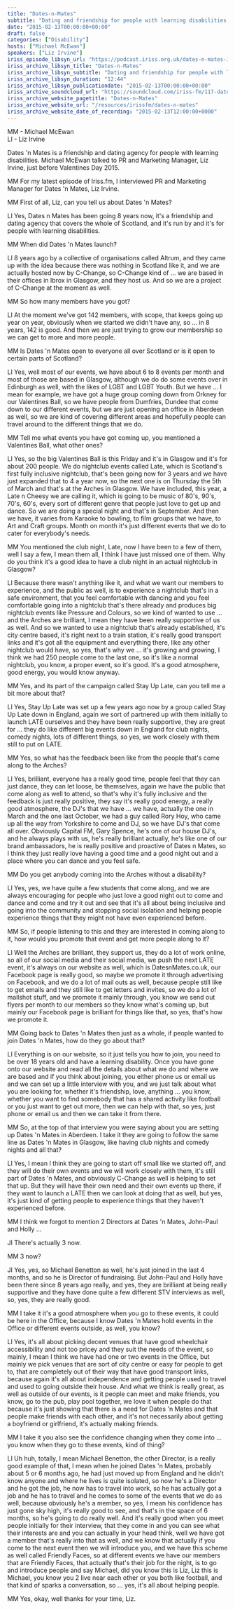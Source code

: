 ```yaml
---
title: "Dates-n-Mates"
subtitle: "Dating and friendship for people with learning disabilities. Dates n Mates is a friendship and dating agency for people with learning disabilities."
date: "2015-02-13T00:00:00+00:00"
draft: false
categories: ["Disability"]
hosts: ["Michael McEwan"]
speakers: ["Liz Irvine"]
iriss_episode_libsyn_url: "https://podcast.iriss.org.uk/dates-n-mates-1"
iriss_archive_libsyn_title: "Dates-n-Mates"
iriss_archive_libsyn_subtitle: "Dating and friendship for people with learning disabilities. Dates n Mates is a friendship and dating agency for people with learning disabilities."
iriss_archive_libsyn_duration: "12:44"
iriss_archive_libsyn_publicationdate: "2015-02-13T00:00:00+00:00"
iriss_archive_soundcloud_url: "https://soundcloud.com/iriss-fm/117-dates-n-mates"
iriss_archive_website_pagetitle: "Dates-n-Mates"
iriss_archive_website_url: "/resources/irissfm/dates-n-mates"
iriss_archive_website_date_of_recording: "2015-02-13T12:00:00+0000"
---
```

MM - Michael McEwan  
LI - Liz Irvine

Dates 'n Mates is a friendship and dating agency for people with learning disabilities. Michael McEwan talked to PR and Marketing Manager, Liz Irvine, just before Valentines Day 2015.

MM For my latest episode of Iriss.fm, I interviewed PR and Marketing Manager for Dates 'n Mates, Liz Irvine.

MM First of all, Liz, can you tell us about Dates 'n Mates?

LI Yes, Dates n Mates has been going 8 years now, it's a friendship and dating agency that covers the whole of Scotland, and it's run by and it's for people with learning disabilities.

MM When did Dates 'n Mates launch?

LI 8 years ago by a collective of organisations called Altrum, and they came up with the idea because there was nothing in Scotland like it, and we are actually hosted now by C-Change, so C-Change kind of ... we are based in their offices in Ibrox in Glasgow, and they host us. And so we are a project of C-Change at the moment as well.

MM So how many members have you got?

LI At the moment we've got 142 members, with scope, that keeps going up year on year, obviously when we started we didn't have any, so ... in 8 years, 142 is good. And then we are just trying to grow our membership so we can get to more and more people.

MM Is Dates 'n Mates open to everyone all over Scotland or is it open to certain parts of Scotland?

LI Yes, well most of our events, we have about 6 to 8 events per month and most of those are based in Glasgow, although we do do some events over in Edinburgh as well, with the likes of LGBT and LGBT Youth. But we have ... I mean for example, we have got a huge group coming down from Orkney for our Valentines Ball, so we have people from Dumfries, Dundee that come down to our different events, but we are just opening an office in Aberdeen as well, so we are kind of covering different areas and hopefully people can travel around to the different things that we do.

MM Tell me what events you have got coming up, you mentioned a Valentines Ball, what other ones?

LI Yes, so the big Valentines Ball is this Friday and it's in Glasgow and it's for about 200 people. We do nightclub events called Late, which is Scotland's first fully inclusive nightclub, that's been going now for 3 years and we have just expanded that to 4 a year now, so the next one is on Thursday the 5th of March and that's at the Arches in Glasgow. We have included, this year, a Late n Cheesy we are calling it, which is going to be music of 80's, 90's, 70's, 60's, every sort of different genre that people just love to get up and dance. So we are doing a special night and that's in September. And then we have, it varies from Karaoke to bowling, to film groups that we have, to Art and Craft groups. Month on month it's just different events that we do to cater for everybody's needs.

MM You mentioned the club night, Late, now I have been to a few of them, well I say a few, I mean them all, I think I have just missed one of them. Why do you think it's a good idea to have a club night in an actual nightclub in Glasgow?

LI Because there wasn't anything like it, and what we want our members to experience, and the public as well, is to experience a nightclub that's in a safe environment, that you feel comfortable with dancing and you feel comfortable going into a nightclub that's there already and produces big nightclub events like Pressure and Colours, so we kind of wanted to use ... and the Arches are brilliant, I mean they have been really supportive of us as well. And so we wanted to use a nightclub that's already established, it's city centre based, it's right next to a train station, it's really good transport links and it's got all the equipment and everything there, like any other nightclub would have, so yes, that's why we ... it's growing and growing, I think we had 250 people come to the last one, so it's like a normal nightclub, you know, a proper event, so it's good. It's a good atmosphere, good energy, you would know anyway.

MM Yes, and its part of the campaign called Stay Up Late, can you tell me a bit more about that?

LI Yes, Stay Up Late was set up a few years ago now by a group called Stay Up Late down in England, again we sort of partnered up with them initially to launch LATE ourselves and they have been really supportive, they are great for ... they do like different big events down in England for club nights, comedy nights, lots of different things, so yes, we work closely with them still to put on LATE.

MM Yes, so what has the feedback been like from the people that's come along to the Arches?

LI Yes, brilliant, everyone has a really good time, people feel that they can just dance, they can let loose, be themselves, again we have the public that come along as well to attend, so that's why it's fully inclusive and the feedback is just really positive, they say it's really good energy, a really good atmosphere, the DJ's that we have ... we have, actually the one in March and the one last October, we had a guy called Rory Hoy, who came up all the way from Yorkshire to come and DJ, so we have DJ's that come all over. Obviously Capital FM, Gary Spence, he's one of our house DJ's, and he always plays with us, he's really brilliant actually, he's like one of our brand ambassadors, he is really positive and proactive of Dates n Mates, so I think they just really love having a good time and a good night out and a place where you can dance and you feel safe.

MM Do you get anybody coming into the Arches without a disability?

LI Yes, yes, we have quite a few students that come along, and we are always encouraging for people who just love a good night out to come and dance and come and try it out and see that it's all about being inclusive and going into the community and stopping social isolation and helping people experience things that they might not have even experienced before.

MM So, if people listening to this and they are interested in coming along to it, how would you promote that event and get more people along to it?

LI Well the Arches are brilliant, they support us, they do a lot of work online, so all of our social media and their social media, we push the next LATE event, it's always on our website as well, which is DatesnMates.co.uk, our Facebook page is really good, so maybe we promote it through advertising on Facebook, and we do a lot of mail outs as well, because people still like to get emails and they still like to get letters and invites, so we do a lot of mailshot stuff, and we promote it mainly through, you know we send out flyers per month to our members so they know what's coming up, but mainly our Facebook page is brilliant for things like that, so yes, that's how we promote it.

MM Going back to Dates 'n Mates then just as a whole, if people wanted to join Dates 'n Mates, how do they go about that?

LI Everything is on our website, so it just tells you how to join, you need to be over 18 years old and have a learning disability. Once you have gone onto our website and read all the details about what we do and where we are based and if you think about joining, you either phone us or email us and we can set up a little interview with you, and we just talk about what you are looking for, whether it's friendship, love, anything ... you know, whether you want to find somebody that has a shared activity like football or you just want to get out more, then we can help with that, so yes, just phone or email us and then we can take it from there.

MM So, at the top of that interview you were saying about you are setting up Dates 'n Mates in Aberdeen. I take it they are going to follow the same line as Dates 'n Mates in Glasgow, like having club nights and comedy nights and all that?

LI Yes, I mean I think they are going to start off small like we started off, and they will do their own events and we will work closely with them, it's still part of Dates 'n Mates, and obviously C-Change as well is helping to set that up. But they will have their own need and their own events up there, if they want to launch a LATE then we can look at doing that as well, but yes, it's just kind of getting people to experience things that they haven't experienced before.

MM I think we forgot to mention 2 Directors at Dates 'n Mates, John-Paul and Holly ...

JI There's actually 3 now.

MM 3 now?

JI Yes, yes, so Michael Benetton as well, he's just joined in the last 4 months, and so he is Director of fundraising. But John-Paul and Holly have been there since 8 years ago really, and yes, they are brilliant at being really supportive and they have done quite a few different STV interviews as well, so, yes, they are really good.

MM I take it it's a good atmosphere when you go to these events, it could be here in the Office, because I know Dates 'n Mates hold events in the Office or different events outside, as well, you know?

LI Yes, it's all about picking decent venues that have good wheelchair accessibility and not too pricey and they suit the needs of the event, so mainly, I mean I think we have had one or two events in the Office, but mainly we pick venues that are sort of city centre or easy for people to get to, that are completely out of their way that have good transport links, because again it's all about independence and getting people used to travel and used to going outside their house. And what we think is really great, as well as outside of our events, is it people can meet and make friends, you know, go to the pub, play pool together, we love it when people do that because it's just showing that there is a need for Dates 'n Mates and that people make friends with each other, and it's not necessarily about getting a boyfriend or girlfriend, it's actually making friends.

MM I take it you also see the confidence changing when they come into ... you know when they go to these events, kind of thing?

LI Uh huh, totally, I mean Michael Benetton, the other Director, is a really good example of that, I mean when he joined Dates 'n Mates, probably about 5 or 6 months ago, he had just moved up from England and he didn't know anyone and where he lives is quite isolated, so now he's a Director and he got the job, he now has to travel into work, so he has actually got a job and he has to travel and he comes to some of the events that we do as well, because obviously he's a member, so yes, I mean his confidence has just gone sky high, it's really good to see, and that's in the space of 6 months, so he's going to do really well. And it's really good when you meet people initially for their interview, that they come in and you can see what their interests are and you can actually in your head think, well we have got a member that's really into that as well, and we know that actually if you come to the next event then we will introduce you, and we have this scheme as well called Friendly Faces, so at different events we have our members that are Friendly Faces, that actually that's their job for the night, is to go and introduce people and say Michael, did you know this is Liz, Liz this is Michael, you know you 2 live near each other or you both like football, and that kind of sparks a conversation, so ... yes, it's all about helping people.

MM Yes, okay, well thanks for your time, Liz.